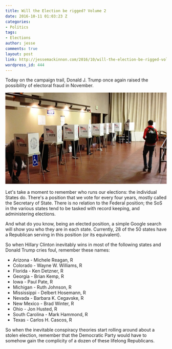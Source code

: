 ```yaml
---
title: Will the Election be rigged? Volume 2
date: 2016-10-11 01:03:23 Z
categories:
- Politics
tags:
- Elections
author: jesse
comments: true
layout: post
link: http://jessemackinnon.com/2016/10/will-the-election-be-rigged-volume-2/
wordpress_id: 444
---
```


Today on the campaign trail, Donald J. Trump once again raised the possibility of electoral fraud in November.

<img src="/images/2016/Fresno-State-polling-place.jpg" alt="">

Let's take a moment to remember who runs our elections: the individual States do. There's a position that we vote for every four years, mostly called the Secretary of State. There is no relation to the Federal position; the SoS in the various states tend to be tasked with record keeping, and administering elections.

And what do you know, being an elected position, a simple Google search will show you who they are in each state. Currently, 28 of the 50 states have a Republican serving in this position (or its equivalent).

So when Hillary Clinton inevitably wins in most of the following states and Donald Trump cries foul, remember these names:

<ul class="list--no-bullet">
  <li>Arizona - Michele Reagan, R</li>
  <li>Colorado - Wayne W. Williams, R</li>
  <li>Florida - Ken Detzner, R</li>
  <li>Georgia - Brian Kemp, R</li>
  <li>Iowa - Paul Pate, R</li>
  <li>Michigan - Ruth Johnson, R</li>
  <li>Mississippi - Delbert Hosemann, R</li>
  <li>Nevada - Barbara K. Cegavske, R</li>
  <li>New Mexico - Brad Winter, R</li>
  <li>Ohio - Jon Husted, R</li>
  <li>South Carolina - Mark Hammond, R</li>
  <li>Texas - Carlos H. Cascos, R</li>
</ul>

So when the inevitable conspiracy theories start rolling around about a stolen election, remember that the Democratic Party would have to somehow gain the complicity of a dozen of these lifelong Republicans.
